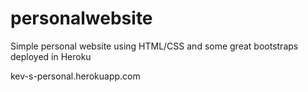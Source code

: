 # personalwebsite
Simple personal website using HTML/CSS and some great bootstraps deployed in Heroku

kev-s-personal.herokuapp.com
